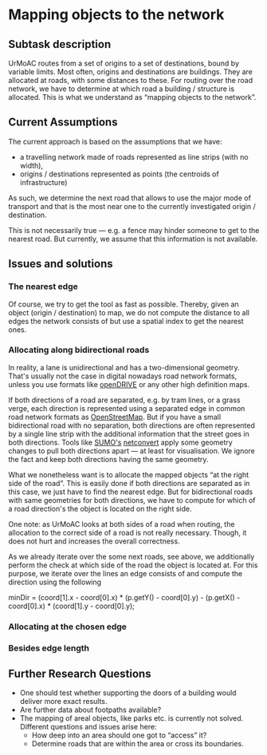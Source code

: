 # Mapping objects to the network

## Subtask description

UrMoAC routes from a set of origins to a set of destinations, bound by variable limits. Most often, origins and destinations are buildings. They are allocated at roads, with some distances to these. For routing over the road network, we have to determine at which road a building / structure is allocated. This is what we understand as &ldquo;mapping objects to the network&rdquo;.


## Current Assumptions
The current approach is based on the assumptions that we have:

* a travelling network made of roads represented as line strips (with no width),
* origins / destinations represented as points (the centroids of infrastructure)

As such, we determine the next road that allows to use the major mode of transport and that is the most near one to the currently investigated origin / destination.

This is not necessarily true &mdash; e.g. a fence may hinder someone to get to the nearest road. But currently, we assume that this information is not available.


## Issues and solutions

### The nearest edge
Of course, we try to get the tool as fast as possible. Thereby, given an object (origin / destination) to map, we do not compute the distance to all edges the network consists of but use a spatial index to get the nearest ones.


### Allocating along bidirectional roads
In reality, a lane is unidirectional and has a two-dimensional geometry. That&apos;s usually not the case in digital nowadays road network formats, unless you use formats like [openDRIVE](https://www.asam.net/standards/detail/opendrive/) or any other high definition maps.

If both directions of a road are separated, e.g. by tram lines, or a grass verge, each direction is represented using a separated edge in common road network formats as [OpenStreetMap](https://www.openstreetmap.org/). But if you have a small bidirectional road with no separation, both directions are often represented by a single line strip with the additional information that the street goes in both directions. Tools like [SUMO&apos;s](https://www.eclipse.org/sumo/) [netconvert](https://sumo.dlr.de/docs/netconvert.html) apply some geometry changes to pull both directions apart &mdash; at least for visualisation. We ignore the fact and keep both directions having the same geometry.

What we nonetheless want is to allocate the mapped objects &ldquo;at the right side of the road&rdquo;. This is easily done if both directions are separated as in this case, we just have to find the nearest edge. But for bidirectional roads with same geometries for both directions, we have to compute for which of a road direction&apos;s the object is located on the right side.

One note: as UrMoAC looks at both sides of a road when routing, the allocation to the correct side of a road is not really necessary. Though, it does not hurt and increases the overall correctness.

As we already iterate over the some next roads, see above, we additionally perform the check at which side of the road the object is located at. For this purpose, we iterate over the lines an edge consists of and compute the direction using the following 

minDir = (coord[1].x - coord[0].x) * (p.getY() - coord[0].y) - (p.getX() - coord[0].x) * (coord[1].y - coord[0].y);

### Allocating at the chosen edge

### Besides edge length


## Further Research Questions

* One should test whether supporting the doors of a building would deliver more exact results.
* Are further data about footpaths available?
* The mapping of areal objects, like parks etc. is currently not solved. Different questions and issues arise here:
     * How deep into an area should one got to &ldquo;access&rdquo; it?
     * Determine roads that are within the area or cross its boundaries.





